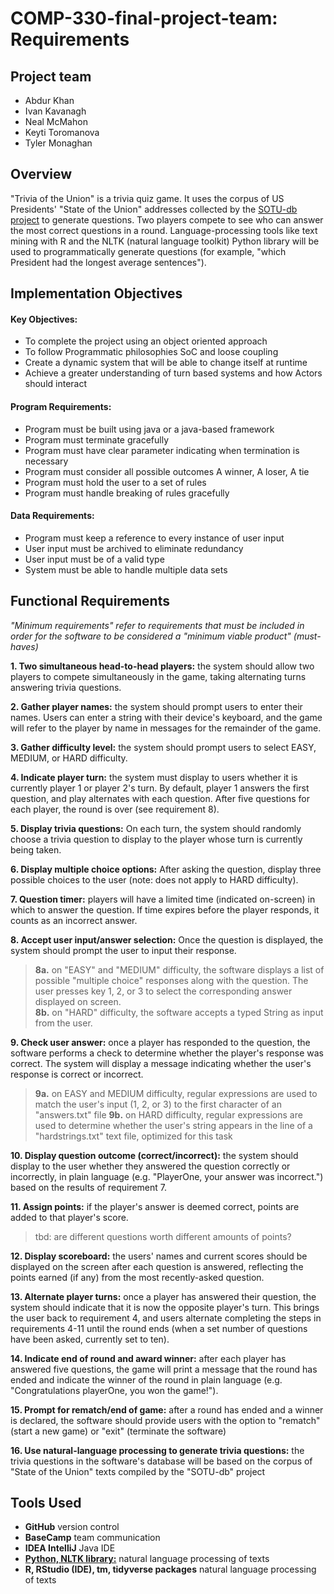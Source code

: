 # COMP-330-final-project-team: Requirements

## Project team
- Abdur Khan
- Ivan Kavanagh
- Neal McMahon
- Keyti Toromanova
- Tyler Monaghan

## Overview
"Trivia of the Union" is a trivia quiz game. It uses the corpus of US Presidents' "State of the Union" addresses collected by the [SOTU-db project](http://gitpages.sotu-db.com) to generate questions. Two players compete to see who can answer the most correct questions in a round. Language-processing tools like text mining with R and the NLTK (natural language toolkit) Python library will be used to programmatically generate questions (for example, "which President had the longest average sentences").
## Implementation Objectives
#### Key Objectives:
- To complete the project using an object oriented approach
- To follow Programmatic philosophies SoC and loose coupling
- Create a dynamic system that will be able to change itself at runtime
- Achieve a greater understanding of turn based systems and how Actors should interact

#### Program Requirements:
- Program must be built using java or a java-based framework
-	Program must terminate gracefully
-	Program must have clear parameter indicating when termination is necessary
-	Program must consider all possible outcomes A winner, A loser, A tie
-	Program must hold the user to a set of rules
-	Program must handle breaking of rules gracefully

#### Data Requirements:
-	Program must keep a reference to every instance of user input
-	User input must be archived to eliminate redundancy
-	User input must be of a valid type
-	System must be able to handle multiple data sets


## Functional Requirements
*"Minimum requirements" refer to requirements that must be included in order for the software to be considered a "minimum viable product" (must-haves)*

**1. Two simultaneous head-to-head players:** the system should allow two players to compete simultaneously in the game, taking alternating turns answering trivia questions.

**2. Gather player names:** the system should prompt users to enter their names. Users can enter a string with their device's keyboard, and the game will refer to the player by name in messages for the remainder of the game.

**3. Gather difficulty level:** the system should prompt users to select EASY, MEDIUM, or HARD difficulty.

**4. Indicate player turn:** the system must display to users whether it is currently player 1 or player 2's turn. By default, player 1 answers the first question, and play alternates with each question. After five questions for each player, the round is over (see requirement 8).

**5. Display trivia questions:** On each turn, the system should randomly choose a trivia question to display to the player whose turn is currently being taken.

**6. Display multiple choice options:** After asking the question, display three possible choices to the user (note: does not apply to HARD difficulty).

**7. Question timer:** players will have a limited time (indicated on-screen) in which to answer the question. If time expires before the player responds, it counts as an incorrect answer.

**8. Accept user input/answer selection:** Once the question is displayed, the system should prompt the user to input their response.
>**8a.** on "EASY" and "MEDIUM" difficulty, the software displays a list of possible "multiple choice" responses along with the question. The user presses key 1, 2, or 3 to select the corresponding answer displayed on screen. <br>
>**8b.** on "HARD" difficulty, the software accepts a typed String as input from the user.

**9. Check user answer:** once a player has responded to the question, the software performs a check to determine whether the player's response was correct. The system will display a message indicating whether the user's response is correct or incorrect.
>**9a.** on EASY and MEDIUM difficulty, regular expressions are used to match the user's input (1, 2, or 3) to the first character of an "answers.txt" file
>**9b.** on HARD difficulty, regular expressions are used to determine whether the user's string appears in the line of a "hardstrings.txt" text file, optimized for this task

**10. Display question outcome (correct/incorrect):** the system should display to the user whether they answered the question correctly or incorrectly, in plain language (e.g. "PlayerOne, your answer was incorrect.") based on the results of requirement 7.

**11. Assign points:** if the player's answer is deemed correct, points are added to that player's score.
>tbd: are different questions worth different amounts of points?

**12. Display scoreboard:** the users' names and current scores should be displayed on the screen after each question is answered, reflecting the points earned (if any) from the most recently-asked question.

**13. Alternate player turns:** once a player has answered their question, the system should indicate that it is now the opposite player's turn. This brings the user back to requirement 4, and users alternate completing the steps in requirements 4-11 until the round ends (when a set number of questions have been asked, currently set to ten).

**14. Indicate end of round and award winner:** after each player has answered five questions, the game will print a message that the round has ended and indicate the winner of the round in plain language (e.g. "Congratulations playerOne, you won the game!").

**15. Prompt for rematch/end of game:** after a round has ended and a winner is declared, the software should provide users with the option to "rematch" (start a new game) or "exit" (terminate the software)

**16. Use natural-language processing to generate trivia questions:** the trivia questions in the software's database will be based on the corpus of "State of the Union" texts compiled by the "SOTU-db" project

## Tools Used
- **GitHub** version control
- **BaseCamp** team communication
- **IDEA IntelliJ** Java IDE
- **[Python, NLTK library:](https://www.nltk.org/)** natural language processing of texts
- **R, RStudio (IDE), tm, tidyverse packages** natural language processing of texts
